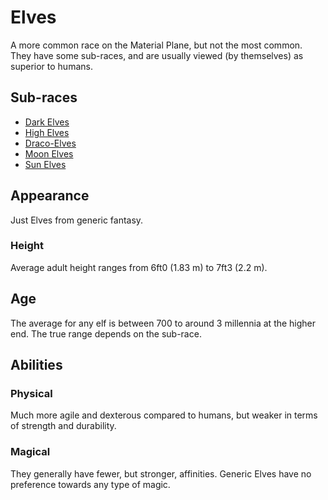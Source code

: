 # Elves

A more common race on the Material Plane, but not the most common. They have some sub-races, and are usually viewed (by themselves) as superior to humans.

## Sub-races

- [Dark Elves](https://lys.ee/rp/Opportunity/Races/Material%20Plane/Elves/Dark%20Elves.md)
- [High Elves](https://lys.ee/rp/Opportunity/Races/Material%20Plane/Elves/High%20Elves.md)
- [Draco-Elves](https://lys.ee/rp/Opportunity/Races/Material%20Plane/Elves/Draco-Elves.md)
- [Moon Elves](https://lys.ee/rp/Opportunity/Races/Material%20Plane/Elves/Moon%20Elves.md)
- [Sun Elves](https://lys.ee/rp/Opportunity/Races/Material%20Plane/Elves/Sun%20Elves.md)

## Appearance

Just Elves from generic fantasy.

### Height

Average adult height ranges from 6ft0 (1.83 m) to 7ft3 (2.2 m).

## Age

The average for any elf is between 700 to around 3 millennia at the higher end. The true range depends on the sub-race.

## Abilities

### Physical

Much more agile and dexterous compared to humans, but weaker in terms of strength and durability.

### Magical

They generally have fewer, but stronger, affinities. Generic Elves have no preference towards any type of magic.
